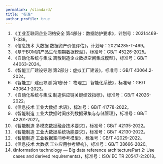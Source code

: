 ```yaml
---
permalink: /standard/
title: "标准"
author_profile: true
---
```



1. 《工业互联网企业网络安全 第4部分：数据防护要求》，计划号：20214469-T-339。
2. 《信息技术 大数据 数据资产价值评估》，计划号：20214285-T-469。
3. 《基于BOM的产品生命周期数据模型》，标准号：GB/T 45226-2025。
4. 《自动化系统与集成 离散制造企业数据空间集成模型》，标准号：GB/T 44063-2024。
5. 《智能工厂建设导则 第2部分：虚拟工厂建设》，标准号：GB/T 43064.2-2024。
6. 《智能工厂建设导则 第1部分： 物理工厂智能化系统》，标准号：GB/T 43064.1-2023。
7. 《自动化系统与集成 制造供应链关键绩效指标》，标准号：GB/T 42026-2022。
8. 《信息技术 工业大数据 术语》，标准号：GB/T 41778-2022。
9. 《智能制造 工业大数据时间序列数据采集与存储管理》，标准号：GB/T 42201-2022。
10. 《智能制造 多模态数据融合技术要求》，标准号：GB/T 42135-2022。
11. 《智能制造 工业大数据系统功能要求》，标准号：GB/T 42130-2022。
12. 《智能制造 工业数据空间参考模型》，标准号：GB/T 42029-2022。
13. 《信息技术 大数据 工业应用参考架构》，标准号：GB/T 38666-2020。
14. 《Information technology — Big data reference architecturePart 2: Use cases and derived requirements》，标准号：ISO/IEC TR 20547-2:2018。
